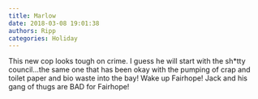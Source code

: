 ```yaml
---
title: Marlow
date: 2018-03-08 19:01:38
authors: Ripp
categories: Holiday
---
```


 This new cop looks tough on crime. I guess he will start with the sh*tty council...the same one that has been okay with the pumping of crap and toilet paper and bio waste into the bay! Wake up Fairhope! Jack and his gang of thugs are BAD for Fairhope!
